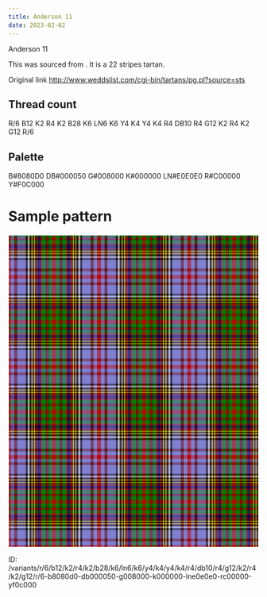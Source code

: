 ```yaml
---
title: Anderson 11
date: 2023-02-02
---
```

Anderson 11

This was sourced from <no value>.  It is a 22 stripes tartan.

Original link http://www.weddslist.com/cgi-bin/tartans/pg.pl?source=sts

## Thread count
R/6 B12 K2 R4 K2 B28 K6 LN6 K6 Y4 K4 Y4 K4 R4 DB10 R4 G12 K2 R4 K2 G12 R/6

## Palette
B#8080D0 DB#000050 G#008000 K#000000 LN#E0E0E0 R#C00000 Y#F0C000

# Sample pattern

![Tartan detail](tartan.png "R/6 B12 K2 R4 K2 B28 K6 LN6 K6 Y4 K4 Y4 K4 R4 DB10 R4 G12 K2 R4 K2 G12 R/6 tartan")

ID: /variants/r/6/b12/k2/r4/k2/b28/k6/ln6/k6/y4/k4/y4/k4/r4/db10/r4/g12/k2/r4/k2/g12/r/6-b8080d0-db000050-g008000-k000000-lne0e0e0-rc00000-yf0c000
